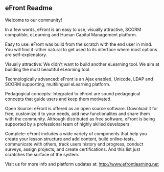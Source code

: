 eFront Readme
-------------
Welcome to our community!

In a few words, eFront is an easy to use, visually attractive, SCORM compatible, eLearning and Human Capital Management platform. 

Easy to use: eFront was build from the scratch with the end user in mind. You will find it rather natural to get used to its interface where most options are self-explenatory.

Visually attractive: We didn't want to build another eLearning tool. We aim at building the most beautiful eLearning tool. 

Technologically advanced: eFront is an Ajax enabled, Unicode, LDAP and SCORM supporting, multilingual eLearning platform.

Pedagogical concepts: Integrated to eFront are sound pedagogical concepts that guide users and keep them motivated.

Open Source: eFront is offered as an open source software. Download it for free, customize it to your needs, add new functionalites and share them with the community. Although distributed as free software, eFront is being supported by a professional team of highly skilled developers.

Complete: eFront includes a wide variety of components that help you create your lesson structure and add content, build online-tests, communicate with others, track users history and progress,  conduct surveys,  assign projects, and create certifications. And this list just scratches the surface of the system.

Visit us for more info and platform updates at:
http://www.efrontlearning.net

